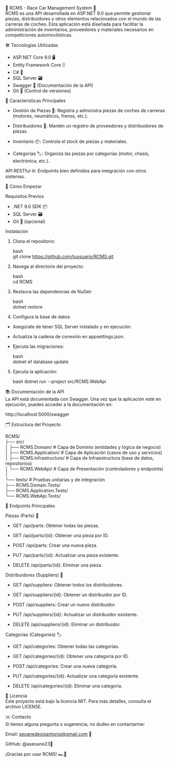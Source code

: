 
🏁 RCMS - Race Car Management System 🚗  
RCMS es una API desarrollada en ASP.NET 9.0 que permite gestionar piezas, distribuidores y otros elementos relacionados con el mundo de las carreras de coches. Esta aplicación está diseñada para facilitar la administración de inventarios, proveedores y materiales necesarios en competiciones automovilísticas.

🛠️ Tecnologías Utilizadas
- ASP.NET Core 9.0 🖥️
- Entity Framework Core 🗄️
- C# 🔵
- SQL Server 🗃️
- Swagger 📄 (Documentación de la API)
- Git 🐙 (Control de versiones)

🌟 Características Principales
- Gestión de Piezas 🧩: Registra y administra piezas de coches de carreras (motores, neumáticos, frenos, etc.).

- Distribuidores 🚚: Mantén un registro de proveedores y distribuidores de piezas.

- Inventario 📦: Controla el stock de piezas y materiales.

- Categorías 🏷️: Organiza las piezas por categorías (motor, chasis, electrónica, etc.).

API RESTful 🌐: Endpoints bien definidos para integración con otros sistemas.

🚀 Cómo Empezar

Requisitos Previos
- .NET 9.0 SDK 📦
- SQL Server 🗃️
- Git 🐙 (opcional)

Instalación
1. Clona el repositorio:

   	bash  
   	git clone https://github.com/tuusuario/RCMS.git  
2. Navega al directorio del proyecto:

   	bash  
   	cd RCMS  
3. Restaura las dependencias de NuGet:

   	bash  
   	dotnet restore  
4. Configura la base de datos:

- Asegúrate de tener SQL Server instalado y en ejecución.

- Actualiza la cadena de conexión en appsettings.json.

- Ejecuta las migraciones:

  	bash  
  	dotnet ef database update  
5. Ejecuta la aplicación:

   	bash
   	dotnet run --project src/RCMS.WebApi  

📚 Documentación de la API  
La API está documentada con Swagger. Una vez que la aplicación esté en ejecución, puedes acceder a la documentación en:

http://localhost:5000/swagger

🗂️ Estructura del Proyecto

RCMS/  
├── src/  
│   ├── RCMS.Domain/              # Capa de Dominio (entidades y lógica de negocio)  
│   ├── RCMS.Application/         # Capa de Aplicación (casos de uso y servicios)  
│   ├── RCMS.Infrastructure/      # Capa de Infraestructura (base de datos, repositorios)  
│   └── RCMS.WebApi/              # Capa de Presentación (controladores y endpoints)  
│  
└── tests/                        # Pruebas unitarias y de integración  
├── RCMS.Domain.Tests/  
├── RCMS.Application.Tests/  
└── RCMS.WebApi.Tests/

📝 Endpoints Principales

Piezas (Parts) 🧩
- GET /api/parts: Obtener todas las piezas.

- GET /api/parts/{id}: Obtener una pieza por ID.

- POST /api/parts: Crear una nueva pieza.

- PUT /api/parts/{id}: Actualizar una pieza existente.

- DELETE /api/parts/{id}: Eliminar una pieza.

Distribuidores (Suppliers) 🚚
- GET /api/suppliers: Obtener todos los distribuidores.

- GET /api/suppliers/{id}: Obtener un distribuidor por ID.

- POST /api/suppliers: Crear un nuevo distribuidor.

- PUT /api/suppliers/{id}: Actualizar un distribuidor existente.

- DELETE /api/suppliers/{id}: Eliminar un distribuidor.

Categorías (Categories) 🏷️

- GET /api/categories: Obtener todas las categorías.

- GET /api/categories/{id}: Obtener una categoría por ID.

- POST /api/categories: Crear una nueva categoría.

- PUT /api/categories/{id}: Actualizar una categoría existente.

- DELETE /api/categories/{id}: Eliminar una categoría.


📄 Licencia  
Este proyecto está bajo la licencia MIT. Para más detalles, consulta el archivo LICENSE.

✉️ Contacto  
Si tienes alguna pregunta o sugerencia, no dudes en contactarme:

Email: seoanedeoisantonio@gmail.com 📧

GitHub: @aseoane23🐙

¡Gracias por usar RCMS! 🏎️💨